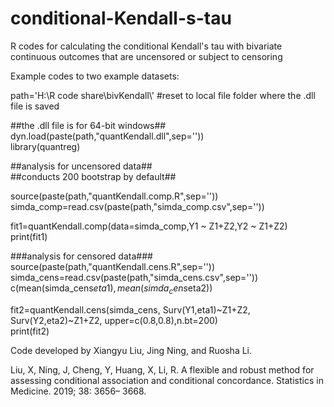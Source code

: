 # conditional-Kendall-s-tau
R codes for calculating the conditional Kendall's tau with bivariate continuous outcomes that are uncensored or subject to censoring

Example codes to two example datasets:<br>



path='H:\\R code share\\bivKendall\\'  #reset to local file folder where the .dll file is saved<br>


##the .dll file is for 64-bit windows##<br>
dyn.load(paste(path,"quantKendall.dll",sep=''))<br>
library(quantreg)<br>

##analysis for uncensored data##<br>
##conducts 200 bootstrap by default##<br>

source(paste(path,"quantKendall.comp.R",sep=''))<br>
simda_comp=read.csv(paste(path,"simda_comp.csv",sep=''))<br>

fit1=quantKendall.comp(data=simda_comp,Y1 ~ Z1+Z2,Y2 ~ Z1+Z2)<br>
print(fit1)

###analysis for censored data###<br>
source(paste(path,"quantKendall.cens.R",sep=''))<br>
simda_cens=read.csv(paste(path,"simda_cens.csv",sep=''))<br>
c(mean(simda_cens$eta1),mean(simda_cens$eta2))<br>

fit2=quantKendall.cens(simda_cens, Surv(Y1,eta1)~Z1+Z2, Surv(Y2,eta2)~Z1+Z2, upper=c(0.8,0.8),n.bt=200)<br>
print(fit2)<br>




Code developed by Xiangyu Liu, Jing Ning, and Ruosha Li.

Liu, X, Ning, J, Cheng, Y, Huang, X, Li, R. A flexible and robust method for assessing conditional association and conditional concordance. Statistics in Medicine. 2019; 38: 3656– 3668.

